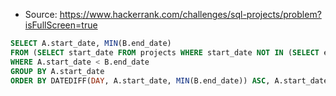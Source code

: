 - Source: https://www.hackerrank.com/challenges/sql-projects/problem?isFullScreen=true
```sql
SELECT A.start_date, MIN(B.end_date)
FROM (SELECT start_date FROM projects WHERE start_date NOT IN (SELECT end_date FROM projects)) AS A, (SELECT end_date FROM projects WHERE end_date NOT IN (SELECT start_date FROM projects)) AS B
WHERE A.start_date < B.end_date
GROUP BY A.start_date
ORDER BY DATEDIFF(DAY, A.start_date, MIN(B.end_date)) ASC, A.start_date ASC;
```